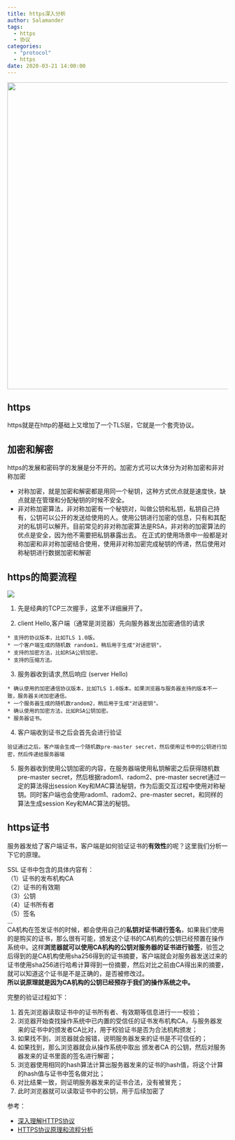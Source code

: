 ```yaml
---
title: https深入分析
author: Salamander
tags:
  - https
  - 协议
categories:
  - "protocol"
  - https
date: 2020-03-21 14:00:00
---
```

<img src="/images/https-click.png" width="700px" >

## https
https就是在http的基础上又增加了一个TLS层，它就是一个套壳协议。  

<!-- more -->



## 加密和解密
https的发展和密码学的发展是分不开的。加密方式可以大体分为对称加密和非对称加密  

* 对称加密，就是加密和解密都是用同一个秘钥，这种方式优点就是速度快，缺点就是在管理和分配秘钥的时候不安全。
* 非对称加密算法，非对称加密有一个秘钥对，叫做公钥和私钥，私钥自己持有，公钥可以公开的发送给使用的人。使用公钥进行加密的信息，只有和其配对的私钥可以解开。目前常见的非对称加密算法是RSA，非对称的加密算法的优点是安全，因为他不需要把私钥暴露出去。 在正式的使用场景中一般都是对称加密和非对称加密结合使用，使用非对称加密完成秘钥的传递，然后使用对称秘钥进行数据加密和解密

## https的简要流程
![](https://s1.ax1x.com/2020/03/26/GpEtjs.png) 
1. 先是经典的TCP三次握手，这里不详细展开了。

2. client Hello,客户端（通常是浏览器）先向服务器发出加密通信的请求
```
* 支持的协议版本，比如TLS 1.0版。
* 一个客户端生成的随机数 random1，稍后用于生成"对话密钥"。
* 支持的加密方法，比如RSA公钥加密。
* 支持的压缩方法。
```

3. 服务器收到请求,然后响应 (server Hello)
```
* 确认使用的加密通信协议版本，比如TLS 1.0版本。如果浏览器与服务器支持的版本不一致，服务器关闭加密通信。
* 一个服务器生成的随机数random2，稍后用于生成"对话密钥"。
* 确认使用的加密方法，比如RSA公钥加密。
* 服务器证书。
```

4. 客户端收到证书之后会首先会进行验证
```
验证通过之后，客户端会生成一个随机数pre-master secret，然后使用证书中的公钥进行加密，然后传递给服务器端
```  

5. 服务器收到使用公钥加密的内容，在服务器端使用私钥解密之后获得随机数pre-master secret，然后根据radom1、radom2、pre-master secret通过一定的算法得出session Key和MAC算法秘钥，作为后面交互过程中使用对称秘钥。同时客户端也会使用radom1、radom2、pre-master secret，和同样的算法生成session Key和MAC算法的秘钥。  


## https证书
服务器发给了客户端证书，客户端是如何验证证书的**有效性**的呢？这里我们分析一下它的原理。  

SSL 证书中包含的具体内容有：  
（1）证书的发布机构CA  
（2）证书的有效期  
（3）公钥  
（4）证书所有者  
（5）签名  
...   
CA机构在签发证书的时候，都会使用自己的**私钥对证书进行签名**，如果我们使用的是购买的证书，那么很有可能，颁发这个证书的CA机构的公钥已经预置在操作系统中。这样**浏览器就可以使用CA机构的公钥对服务器的证书进行验签**，验签之后得到的是CA机构使用sha256得到的证书摘要，客户端就会对服务器发送过来的证书使用sha256进行哈希计算得到一份摘要，然后对比之前由CA得出来的摘要，就可以知道这个证书是不是正确的，是否被修改过。  
**所以说原理就是因为CA机构的公钥已经预存于我们的操作系统之中。**  

完整的验证过程如下：   
 1. 首先浏览器读取证书中的证书所有者、有效期等信息进行一一校验；
 2. 浏览器开始查找操作系统中已内置的受信任的证书发布机构CA，与服务器发来的证书中的颁发者CA比对，用于校验证书是否为合法机构颁发；
 3. 如果找不到，浏览器就会报错，说明服务器发来的证书是不可信任的；
 4. 如果找到，那么浏览器就会从操作系统中取出 颁发者CA 的公钥，然后对服务器发来的证书里面的签名进行解密；
 5. 浏览器使用相同的hash算法计算出服务器发来的证书的hash值，将这个计算的hash值与证书中签名做对比；
 6. 对比结果一致，则证明服务器发来的证书合法，没有被冒充；
 7. 此时浏览器就可以读取证书中的公钥，用于后续加密了




 参考：
 * [深入理解HTTPS协议](https://juejin.im/post/5a2fbe1b51882507ae25f991)
 * [HTTPS协议原理和流程分析](https://cloud.tencent.com/developer/article/1425339)